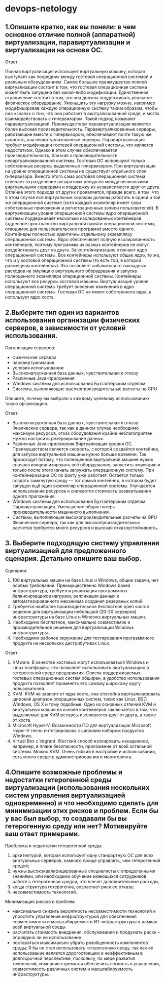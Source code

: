 # devops-netology
## 1.Опишите кратко, как вы поняли: в чем основное отличие полной (аппаратной) виртуализации, паравиртуализации и виртуализации на основе ОС.

Ответ

Полная виртуализация использует виртуальную машину, которая выступает как посредник между гостевой операционной системой
и реальным оборудованием. Самое большое преимущество полной виртуализации состоит в том, что гостевая операционная 
система может быть запущена без какой-либо модификации. Единственное ограничение состоит в том, что она должна 
поддерживать реальное физическое оборудование. Уменьшить эту нагрузку можно, например модифицировав каждую операционную
систему таким образом, чтобы она «знала» о том, что она работает в виртуализованной среде, и могла взаимодействовать 
с гипервизором. Такой подход называют паравиртуализацией. Преимуществом паравиртуализации является 
более высокая производительность. Паравиртуализованные серверы, работающие вместе с гипервизором, обеспечивают 
почти такую же скорость, как невиртуализованные серверы. Паравиртуализация требует модификации гостевой операционной 
системы, что является недостатком. Однако в этом случае обеспечивается производительность, близкая к производительности
невиртуализированной системы. Гостевая ОС используют только собственные ресурсы выделенные гипервизором.
При виртуализации на уровне операционной системы не существует отдельного слоя гипервизора. Вместо этого сама хостовая
операционная система отвечает за разделение аппаратных ресурсов между несколькими виртуальными серверами и поддержку
их независимости друг от друга. Отличие этого подхода от других проявляется, прежде всего, в том, что в этом случае
все виртуальные серверы должны работать в одной и той же операционной системе (хотя каждый экземпляр имеет
свои собственные приложения и регистрационные записи пользователей). В виртуализации уровня операционной системы
ядро операционной системы поддерживает несколько изолированных контейнеров (адресное пространство виртуальной памяти
операционной системы, отводимое для пользовательских программ) вместо одного. Контейнеры полностью идентичны отдельному
экземпляру операционной системы. Ядро обеспечивает полную изолированность контейнеров, поэтому программы из разных
контейнеров не могут воздействовать друг на друга. За контейнеризацию отвечает ядро операционной системы.
Все контейнеры используют общее ядро, то же, что и у хостовой операционной системы (то есть той, в которой размещены
контейнеры). Это позволяет избавиться от накладных расходов на эмуляцию виртуального оборудования и запуска полноценного
экземпляра операционной системы. Контейнеры используют все ресурсы хостовой машины. Виртуализация уровня операционной
системы требует внесения изменений в ядро операционной системы. Гостевая ОС не имеет собственного ядра,
а использует ядро хоста. 

## 2.Выберите тип один из вариантов использования организации физических серверов, в зависимости от условий использования.

Организация серверов:
* физические сервера
* паравиртуализация
* условия использования:
* Высоконагруженная база данных, чувствительная к отказу
* Различные Java-приложения
* Windows системы для использования Бухгалтерским отделом
* Системы, выполняющие высокопроизводительные расчеты на GPU

Опишите, почему вы выбрали к каждому целевому использованию такую организацию.

Ответ:
* Высоконагруженная база данных, чувствительная к отказу
Физические сервера, так как в данном случае необходимо максимум ресурсов, отказ оборудования крайне неблагоприятен.
Нужно настроить резервирование данных.
* Различные Java-приложения
Виртуализация уровня ОС.  Преимуществом является скорость, с которой создаётся контейнер, для запуска виртуальной 
машины нужно больше времени. Так происходит потому, что полноценной виртуальной машине нужно сначала инициализировать 
всё оборудование, запустить эмуляцию и только после этого начать загружать операционную систему. При контейнеризации 
ОС по факту уже работает. Остаётся только создать замкнутую среду — тот самый контейнер, в котором будет запущен 
ещё один экземпляр операционной системы. Улучшается использование ресурсов и снижается стоимость 
развертывания одного приложения.
* Windows системы для использования Бухгалтерским отделом
Паравиртуализация. Уменьшение общих потерь производительности машинного выполнения. 
* Системы, выполняющие высокопроизводительные расчеты на GPU
Физические сервера, так как для высокопроизводительных расчетов требуется много ресурсов и высокая отказоустойчивость.

## 3. Выберите подходящую систему управления виртуализацией для предложенного сценария. Детально опишите ваш выбор.
Сценарии:
1. 100 виртуальных машин на базе Linux и Windows, общие задачи, нет особых требований. Преимущественно Windows based 
инфраструктура, требуется реализация программных балансировщиков нагрузки, репликации данных и автоматизированного 
механизма создания резервных копий.
2. Требуется наиболее производительное бесплатное open source решение для виртуализации небольшой (20-30 серверов) 
инфраструктуры на базе Linux и Windows виртуальных машин.
3. Необходимо бесплатное, максимально совместимое и производительное решение для виртуализации Windows инфраструктуры. 
4. Необходимо рабочее окружение для тестирования программного продукта на нескольких дистрибутивах Linux.

Ответ
1. VMware. В качестве хостовых могут использоваться Windows и Linux платформы, что позволяет использовать виртуализацию 
в гетерогенной среде предприятия. Список поддерживаемых гостевых операционных систем обширен, а удобство использования 
продукта позволяет применять его самому широкому кругу пользователей. 
2. KVM. KVM не зависит от ядра хоста, она способна виртуализировать широкий диапазон операционных систем, таких как
Linux, BSD, Windows, OS X и тому подобные. Одно из основных отличий KVM и виртуальных машин на основе контейнеров
заключается в том, что выделяемые для KVM ресурсы изолируются друг от друга, а также от хоста.
3. Microsoft Hyper-V. Возможности ПО для виртуализации Microsoft Hyper-V тесно интегрированы с широким набором продуктов
Windows. 
4. Virtual Box с Vagrant. Жесткий способ изолировать ненадежное, например, в плане безопасности, приложение от всей
остальной системы.
Можно KVM. Очень гибкий в настройке и использовании, есть много средств администрирования и мониторинга.

##  4.Опишите возможные проблемы и недостатки гетерогенной среды виртуализации (использования нескольких систем управления виртуализацией одновременно) и что необходимо сделать для минимизации этих рисков и проблем. Если бы у вас был выбор, то создавали бы вы гетерогенную среду или нет? Мотивируйте ваш ответ примерами.

Проблемы и недостатки гетерогенной среды:
1. архитектурой, которая использует одну стандартную ОС для всех виртуальных серверов, намного проще управлять,
чем гетерогенной средой;
2. нужны высококвалифицированные специалисты с определенными знаниями, или необходимо обучение имеющихся сотрудников 
работе с гетерогенной средой, что влечет дополнительные расходы;
3. когда структура гетерогенна, возрастает риск ее отказа;
4. несовместимость технологий.

Минимизация рисков и проблем:
* максимально снизить вероятность несовместимости технологий и упростить управление инфраструктурой для обеспечения 
совместимости и масштабируемости ИТ-инфраструктуры в рамках всей виртуальной среды
* расчитать стоимость внедрения, обслуживания и продумать риски – оправдано ли ее использование
* постараться максимально убрать разобщенность компонентов среды;
Я бы не стал использовать гетерогенную среду, так как ее использование является дорогостоящим и неэффективным 
в долгосрочной перспективе, поскольку, по мере развития технологий, компании стремятся обеспечить легкость в управлении,
совместимость различных систем и масштабируемость инфраструктуры.
